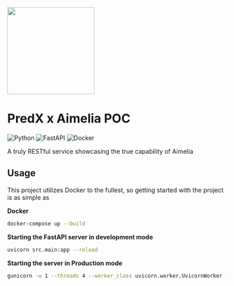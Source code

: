 <img src="https://whitepaper.aimelia.network/~gitbook/image?url=https%3A%2F%2F516989656-files.gitbook.io%2F%7E%2Ffiles%2Fv0%2Fb%2Fgitbook-x-prod.appspot.com%2Fo%2Fspaces%252FCCzRRAwggtrnfKBiYaGq%252Fuploads%252FW8fpToe2OpxJbE7zdXps%252FScreenshot%25202024-05-04%2520at%252012.22.55%25E2%2580%25AFAM.png%3Falt%3Dmedia%26token%3Deb2af258-d015-4c7f-9981-03a89f3e1027&width=1248&dpr=1&quality=100&sign=e164f643a8f454f59abc1b647429411faf0866c4af5b5c30452bd098d67da177" width="200" height="200" />

# PredX x Aimelia POC

![Python](https://img.shields.io/badge/python-3670A0?style=for-the-badge&logo=python&logoColor=ffdd54) ![FastAPI](https://img.shields.io/badge/FastAPI-005571?style=for-the-badge&logo=fastapi) ![Docker](https://img.shields.io/badge/docker-%230db7ed.svg?style=for-the-badge&logo=docker&logoColor=white)

A truly RESTful service showcasing the true capability of Aimelia

## Usage

This project utilizes Docker to the fullest, so getting started with the project is as simple as

**Docker**

```bash
docker-compose up --build
```

**Starting the FastAPI server in development mode**

```bash
uvicorn src.main:app --reload
```

**Starting the server in Production mode**

```bash
gunicorn -w 1 --threads 4 --worker_class uvicorn.worker.UvicornWorker --bind :8000
```

